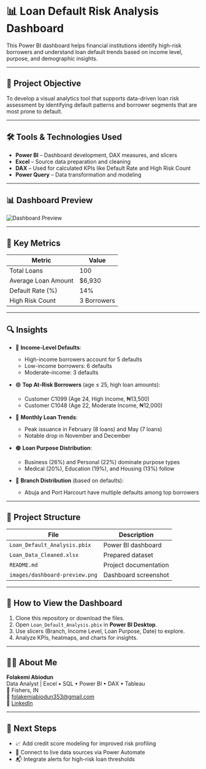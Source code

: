 # 📊 Loan Default Risk Analysis Dashboard

This Power BI dashboard helps financial institutions identify high-risk borrowers and understand loan default trends based on income level, purpose, and demographic insights.

---

## 🧠 Project Objective

To develop a visual analytics tool that supports data-driven loan risk assessment by identifying default patterns and borrower segments that are most prone to default.

---

## 🛠️ Tools & Technologies Used

- **Power BI** – Dashboard development, DAX measures, and slicers  
- **Excel** – Source data preparation and cleaning  
- **DAX** – Used for calculated KPIs like Default Rate and High Risk Count  
- **Power Query** – Data transformation and modeling

---

## 📊 Dashboard Preview

![Dashboard Preview](images/dashboard-preview.png)

---

## 📌 Key Metrics

| Metric               | Value      |
|----------------------|------------|
| Total Loans          | 100        |
| Average Loan Amount  | $6,930     |
| Default Rate (%)     | 14%        |
| High Risk Count      | 3 Borrowers |

---

## 🔍 Insights

- 🔴 **Income-Level Defaults**:  
  - High-income borrowers account for 5 defaults  
  - Low-income borrowers: 6 defaults  
  - Moderate-income: 3 defaults

- 🟣 **Top At-Risk Borrowers** (age ≤ 25, high loan amounts):  
  - Customer C1099 (Age 24, High Income, ₦13,500)  
  - Customer C1048 (Age 22, Moderate Income, ₦12,000)

- 🔄 **Monthly Loan Trends**:  
  - Peak issuance in February (8 loans) and May (7 loans)  
  - Notable drop in November and December

- 🟠 **Loan Purpose Distribution**:  
  - Business (26%) and Personal (22%) dominate purpose types  
  - Medical (20%), Education (19%), and Housing (13%) follow

- 🔵 **Branch Distribution** (based on defaults):  
  - Abuja and Port Harcourt have multiple defaults among top borrowers

---

## 📁 Project Structure

| File | Description |
|------|-------------|
| `Loan_Default_Analysis.pbix` | Power BI dashboard |
| `Loan_Data_Cleaned.xlsx`     | Prepared dataset |
| `README.md`                  | Project documentation |
| `images/dashboard-preview.png` | Dashboard screenshot |

---

## 🚀 How to View the Dashboard

1. Clone this repository or download the files.
2. Open `Loan_Default_Analysis.pbix` in **Power BI Desktop**.
3. Use slicers (Branch, Income Level, Loan Purpose, Date) to explore.
4. Analyze KPIs, heatmaps, and charts for insights.

---

## 🧑‍💼 About Me

**Folakemi Abiodun**  
Data Analyst | Excel • SQL • Power BI • DAX • Tableau  
📍 Fishers, IN  
📧 folakemiabiodun353@gmail.com  
🔗 [LinkedIn](https://www.linkedin.com/in/folabiodun)

---

## 🧭 Next Steps

- 📈 Add credit score modeling for improved risk profiling  
- 🔄 Connect to live data sources via Power Automate  
- 📬 Integrate alerts for high-risk loan thresholds  
